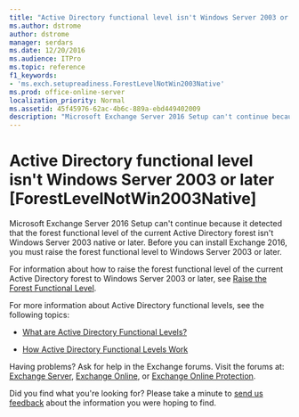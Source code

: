 ```yaml
---
title: "Active Directory functional level isn't Windows Server 2003 or later [ForestLevelNotWin2003Native]"
ms.author: dstrome
author: dstrome
manager: serdars
ms.date: 12/20/2016
ms.audience: ITPro
ms.topic: reference
f1_keywords:
- 'ms.exch.setupreadiness.ForestLevelNotWin2003Native'
ms.prod: office-online-server
localization_priority: Normal
ms.assetid: 45f45976-62ac-4b6c-889a-ebd449402009
description: "Microsoft Exchange Server 2016 Setup can't continue because it detected that the forest functional level of the current Active Directory forest isn't Windows Server 2003 native or later. Before you can install Exchange 2016, you must raise the forest functional level to Windows Server 2003 or later."
---
```


# Active Directory functional level isn't Windows Server 2003 or later [ForestLevelNotWin2003Native]

Microsoft Exchange Server 2016 Setup can't continue because it detected that the forest functional level of the current Active Directory forest isn't Windows Server 2003 native or later. Before you can install Exchange 2016, you must raise the forest functional level to Windows Server 2003 or later. 
  
For information about how to raise the forest functional level of the current Active Directory forest to Windows Server 2003 or later, see [Raise the Forest Functional Level](https://go.microsoft.com/fwlink/p/?LinkId=294831).
  
For more information about Active Directory functional levels, see the following topics:
  
- [What are Active Directory Functional Levels?](https://go.microsoft.com/fwlink/p/?LinkId=294832)
    
- [How Active Directory Functional Levels Work](https://go.microsoft.com/fwlink/p/?LinkId=294833)
    
Having problems? Ask for help in the Exchange forums. Visit the forums at: [Exchange Server](https://go.microsoft.com/fwlink/p/?linkId=60612), [Exchange Online](https://go.microsoft.com/fwlink/p/?linkId=267542), or [Exchange Online Protection](https://go.microsoft.com/fwlink/p/?linkId=285351).
  
Did you find what you're looking for? Please take a minute to [send us feedback](mailto:ExchangeHelpFeedback@microsoft.com&amp;subject=Exchange%202016%20help%20feedback&amp;Body=Thanks%20for%20taking%20the%20time%20to%20send%20us%20feedback!%20We%20strive%20to%20respond%20to%20every%20message%20we%20receive,%20even%20though%20it%20might%20take%20us%20a%20while.%20Let%20us%20know%20what%20you%20think%20about%20Exchange%20content:%20What%20are%20we%20doing%20right%3F%20How%20can%20we%20make%20help%20better%3F%0APlease%20note%20that%20we're%20unable%20to%20respond%20to%20requests%20for%20support%20submitted%20via%20this%20email%20address.%20If%20you%20need%20help,%20please%20contact%20Exchange%20Server%20support%20at%20http://go.microsoft.com/fwlink/p/%3FLinkId=402506.%0AThanks!%0AThe%20Exchange%20Server%20Content%20Publishing%20team) about the information you were hoping to find. 
  

